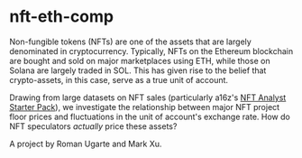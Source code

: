 # nft-eth-comp

Non-fungible tokens (NFTs) are one of the assets that are largely denominated in cryptocurrency. Typically, NFTs on the Ethereum blockchain are bought and sold on major marketplaces using ETH, while those on Solana are largely traded in SOL. This has given rise to the belief that crypto-assets, in this case, serve as a true unit of account.

Drawing from large datasets on NFT sales (particularly a16z's [NFT Analyst Starter Pack](https://github.com/a16z/nft-analyst-starter-pack)), we investigate the relationship between major NFT project floor prices and fluctuations in the unit of account's exchange rate. How do NFT speculators *actually* price these assets?

A project by Roman Ugarte and Mark Xu.
